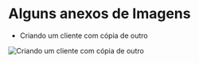 # Alguns anexos de Imagens 


- Criando um cliente com cópia de outro   

![Criando um cliente com cópia de outro](image.png)   
